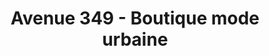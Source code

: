 ---
title: "Avenue 349 - Boutique mode urbaine"
url: /drummondville/avenue-349-boutique-mode-urbaine/
shop: clothes
---